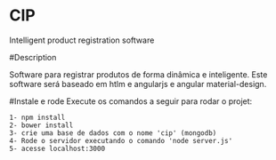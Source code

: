 # CIP
Intelligent product registration software

#Description

Software para registrar produtos de forma dinâmica e inteligente.
Este software será baseado em htlm e angularjs e angular material-design.

#Instale e rode
Execute os comandos a seguir para rodar o projet:

    1- npm install
    2- bower install
    3- crie uma base de dados com o nome 'cip' (mongodb)
    4- Rode o servidor executando o comando 'node server.js'
    5- acesse localhost:3000

